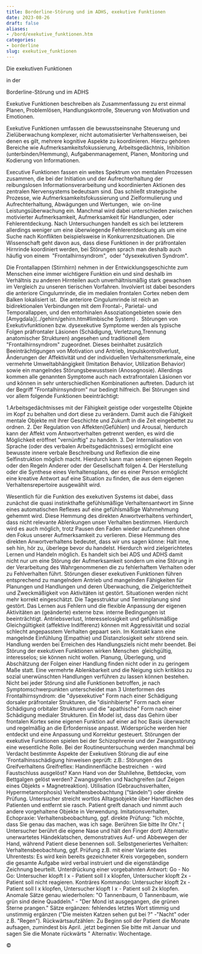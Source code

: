 ```yaml
---
title: Borderline-Störung und im ADHS, exekutive Funktionen
date: 2023-08-26
draft: false
aliases:
- /bord/exekutive_funktionen.htm
categories:
- borderline
slug: exekutive_funktionen
---
```





Die exekutiven Funktionen

in
der

Borderline-Störung und im ADHS

Exekutive
Funktionen beschreiben als Zusammenfassung zu erst einmal Planen,
      Problemlösen, Handlungskontrolle, Steuerung von Motivation und Emotionen.

Exekutive Funktionen umfassen
      die bewusstseinsnahe Steuerung und Zielüberwachung komplexer, nicht
      automatisierter Verhaltensweisen, bei denen es gilt, mehrere kognitive
      Aspekte zu koordinieren. Hierzu gehören Bereiche wie
      Aufmerksamkeitsfokussierung, Arbeitsgedächtnis, Inhibition
(unterbinden/Hemmung),
      Aufgabenmanagement, Planen, Monitoring und Kodierung von Informationen.

Executive Funktionen
fassen ein weites Spektrum von mentalen
      Prozessen zusammen, die bei der Initiation und der Aufrechterhaltung der
      reibungslosen Informationsverarbeitung und koordinierten Aktionen des
      zentralen Nervensystems bedeutsam sind. Das schließt strategische
      Prozesse, wie Aufmerksamkeitsfokussierung und Zielformulierung und Aufrechterhaltung, Abwägungen und Wertungen,  wie  on-line
      Leistungsüberwachung ein. Manchmal wird dabei unterschieden zwischen
      motivierter Aufmerksamkeit, Aufmerksamkeit für Handlungen, oder
      Fehlerentdeckung. Nach Untersuchungen handelt es sich bei letzterem
      allerdings weniger um eine überwiegende Fehlerentdeckung als um eine
      Suche nach Konflikten beispielsweise in Konkurrenzsituationen. Die
      Wissenschaft geht davon aus, dass diese Funktionen in der präfrontalen
      Hirnrinde koordiniert werden, bei Störungen sprach man deshalb auch häufig
      von einem  "Frontalhirnsyndrom",  oder "dysexekutiven
      Syndrom".

Die Frontallappen
      (Stirnhirn) nehmen in der Entwicklungsgeschichte zum Menschen eine immer
      wichtigere Funktion ein und sind deshalb im Verhältnis zu anderen
      Hirnteilen auch unverhältnismäßig stark gewachsen im Vergleich zu
      unseren tierischen Vorfahren. Involviert ist dabei besonders die anteriore
Cingulumrinde, die im medialen frontalen Cortex neben dem Balken
      lokalisiert ist.  Die anteriore Cingulumrinde ist reich an
      bidirektionalen Verbindungen mit dem Frontal-, Parietal- und
      Temporallappen, und den entorhinalen Assoziationgebieten sowie den [Amygdala](../gehirn/gehirn.htm#limbische System) .  Störungen von Exekutivfunktionen bzw. dysexekutive
      Symptome werden als typische Folgen präfrontaler Läsionen (Schädigung,
Verletzung,Trennung anatomischer Strukturen) angesehen und
      traditionell dem "Frontalhirnsyndrom" zugeordnet. Dieses beinhaltet
      zusätzlich Beeinträchtigungen von Motivation und Antrieb,
      Impulskontrollverlust, Änderungen der Affektivität und der individuellen
      Verhaltensmerkmale, eine vermehrte Umweltabhängigkeit (Imitation Behavior,
      Utilization Behavior) sowie ein mangelndes Störungsbewusstsein (Anosognosie).
      Allerdings kommen alle genannten Symptome auch nach extrafrontalen Läsionen
      vor und können in sehr unterschiedlichen Kombinationen auftreten. Dadurch
      ist der Begriff "Frontalhirnsyndrom" nur bedingt hilfreich. Bei Störungen
      sind vor allem folgende Funktionen beeinträchtigt:

[](https://borderliner.ch)

1.Arbeitsgedächtnisses
      mit der Fähigkeit geistige oder vorgestellte Objekte im Kopf zu behalten
      und dort diese zu verändern. Damit auch die Fähigkeit mentale Objekte
      mit ihrer Geschichte und Zukunft in die Zeit eingebettet zu ordnen. 2. Der Regulation von Affekten(Gefühlen)
      und Arousal, hierdurch kann der Affekt vom Antwortverhalten getrennt werden, es
      wird die Möglichkeit eröffnet "vernünftig" zu handeln. 3. Der Internalisation von Sprache (oder des verbalen Arbeitsgedächtnisses)
      ermöglicht eine bewusste innere verbale Beschreibung und Reflexion die
      eine Selfinstruktion möglich macht. Hierdurch kann man seinen eigenen
      Regeln oder den Regeln Anderer oder der Gesellschaft folgen 4. Der Herstellung oder die Synthese eines Verhaltensplans, der es einer
      Person ermöglicht eine kreative Antwort auf eine Situation zu finden, die
      aus dem eigenen Verhaltensrepertoire ausgewählt wird.

Wesentlich für die Funktion des exekutiven Systems ist dabei, dass zunächst
      die quasi instinkthafte gefühlsmäßige Verhaltensantwort im Sinne eines
      automatischen Reflexes auf eine gefühlsmäßige Wahrnehmung gehemmt wird.
      Diese Hemmung des direkten Anwortverhaltens verhindert, dass nicht
      relevante Ablenkungen unser Verhalten bestimmen. Hierdurch wird es auch möglich,
      trotz Pausen den Faden wieder aufzunehmen ohne den Fokus unserer
      Aufmerksamkeit zu verlieren. Diese Hemmung des direkten Anwortverhaltens
      bedeutet, dass wir uns sagen könne: Halt inne, seh hin, hör zu, überlege
      bevor du handelst. Hierdurch wird zielgerichtetes Lernen und Handeln möglich.
      Es handelt sich bei ADS und ADHS damit nicht nur um eine Störung der
      Aufmerksamkeit sondern um eine Störung in der Verarbeitung des
      Wahrgenommenen die zu fehlerhaftem Verhalten oder zu Fehlverhalten führt.
      Störungen dieser exekutiven Funktionen führen entsprechend zu
      mangelndem Antrieb und mangelnden Fähigkeiten für Planungen und
      Handlungen und deren Überwachung, die Zielgerichtetheit und Zweckmäßigkeit
      von Aktivitäten ist gestört. Situationen werden nicht mehr korrekt
      eingeschätzt. Die Tagesstruktur und Terminplanung sind gestört. Das
      Lernen aus Fehlern und die flexible Anpassung der eigenen Aktivitäten an
      (geänderte) externe bzw. interne Bedingungen ist beeinträchtigt.
      Antriebsverlust, Interesselosigkeit und gefühlsmäßige Gleichgültigkeit
      (affektive Indifferenz) können mit Aggressivität und sozial schlecht
      angepasstem Verhalten gepaart sein. Im Kontakt kann eine mangelnde Einfühlung
      (Empathie) und Distanzlosigkeit sehr störend sein. Handlung werden bei
      Erreichen des Handlungsziels nicht mehr beendet. Bei Störung der
      exekutiven Funktionen wirken Menschen  gleichgültig, interesselos;
      sie können nicht wollen. Planung, Überlegung, und Abschätzung der
      Folgen einer Handlung finden nicht oder in zu geringem Maße statt. Eine
      vermehrte Ablenkbarkeit und die Neigung sich kritiklos zu sozial unerwünschten
      Handlungen verführen zu lassen können bestehen. Nicht bei jeder Störung
      sind alle Funktionen betroffen, je nach  Symptomschwerpunkten
      unterscheidet man 3 Unterformen des Frontalhirnsyndrom: die "dysexekutive" Form nach einer Schädigung dorsaler präfrontaler Strukturen, die "disinhibierte" Form nach einer Schädigung orbitaler Strukturen und die "apathische" Form nach einer Schädigung medialer Strukturen. Ein Model
      ist, dass das Gehirn über frontalen Kortex seine eigenen Funktion auf
      einer ad hoc Basis überwacht und regelmäßig an die Erfordernisse
      anpasst. Widersprüche werden hier entdeckt und eine Anpassung und
      Korrektur gesteuert. Störungen der exekutive Funktionen
      spielen bei der Schizophrenie und der Zwangsstörung eine wesentliche
      Rolle. Bei der Routineuntersuchung werden manchmal bei Verdacht bestimmte
      Aspekte der Exekutiven Störung die auf eine 'Frontalhinsschädigung
      hinweisen geprüft: z.B.: Störungen des Greifverhaltens Greifreflex:
      Handinnenfläche bestreichen  - wird Faustschluss ausgelöst? Kann
      Hand von der Stuhllehne, Bettdecke, vom Bettgalgen gelöst werden?
      Zwangsgreifen und Nachgreifen (auf Zeigen eines Objekts = Magnetreaktion).
      Utilisation (Gebrauchsverhalten, Hypermetamorphosis) Verhaltensbeobachtung
      ("tändeln") oder direkte Prüfung. Untersucher streicht wortlos
      Alltagsobjekte über Handflächen des Patienten und entfernt sie rasch.
      Patient greift danach und nimmt auch andere vorgehaltene Objekte in
      Verwendung. Imitationsverhalten, Echopraxie: Verhaltensbeobachtung, ggf.
      direkte Prüfung: "Ich möchte, dass Sie genau das machen, was ich sage.
      Berühren Sie bitte Ihr Ohr." ( Untersucher berührt die eigene Nase
      und hält den Finger dort) Alternativ: unerwartetes Händeklatschen,
      demonstratives Auf- und Abbewegen der Hand, während Patient diese
      benennen soll. Selbstgeneriertes Verhalten: Verhaltensbeobachtung, ggf. Prüfung
      z.B. mit einer Variante des Uhrentests: Es wird kein bereits gezeichneter
      Kreis vorgegeben, sondern die gesamte Aufgabe wird verbal instruiert und
      die eigenständige Zeichnung beurteilt. Unterdrückung einer vorgebahnten
      Antwort: Go - No Go: Untersucher klopft I x - Patient soll I x klopfen,
      Untersucher klopft 2x - Patient soll nicht reagieren. Konträres Kommando:
      Untersucher klopft 2x - Patient soll I x klopfen, Untersucher klopft I x -
      Patient soll 2x klopfen. Anomale Sätze genau wiederholen: "O
      Tannenbaum, 0 Tannenbaum, wie grün sind deine Quaddeln." - "Der
      Mond ist ausgegangen, die grünen Sterne prangen." Sätze ergänzen:
      fehlendes letztes Wort stimmig und unstimmig ergänzen ("Die meisten
      Katzen sehen gut bei ?" -"Nacht" oder z.B. "Regen"). Rückwärtsaufzählen:
      Zu Beginn soll der Patient die Monate aufsagen, zumindest bis April.
      ,jetzt beginnen Sie bitte mit Januar und sagen Sie die Monate rückwärts
      " Alternativ: Wochentage.

©


